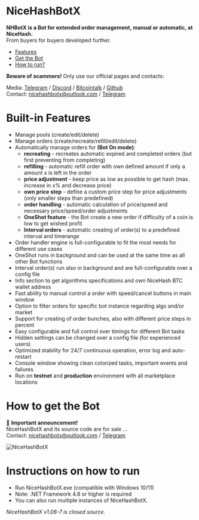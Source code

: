 # NiceHashBotX
**NHBotX is a Bot for extended order management, manual or automatic, at NiceHash.**  
From buyers for buyers developed further.

- [Features](#features)
- [Get the Bot](#get)
- [How to run?](#run)

**Beware of scammers!** Only use our official pages and contacts:  

Media: [Telegram](https://t.me/nicehashbotx) / [Discord](https://discord.gg/quDQsxHCGT) / [Bitcointalk](https://bitcointalk.org/index.php?topic=5266034.0) / [Github](https://github.com/Qwertzi01/NiceHashBot-X)  
Contact: nicehashbotx@outlook.com / [Telegram](https://t.me/nhbotx)  

# <a name="features"></a> Built-in Features

- Manage pools (create/edit/delete)
- Manage orders (create/recreate/refill/edit/delete)
- Automatically manage orders for **(Bot On mode)**:
    * **recreating** - recreates automatic expired and completed orders (but first preventing from completing)
    * **refilling** - automatic refill order with own defined amount if only a amount x is left in the order
    * **price adjustment** - keep price as low as possible to get hash (max. increase in x% and decrease price)
    * **own price step** - define a custom price step for price adjustments (only smaller steps than predefined)
    * **order handling** - automatic calculation of price/speed and necessary price/speed/order adjustments
    * **OneShot feature** - the Bot create a new order if difficulty of a coin is low to get wished profit
    * **Interval orders** - automatic creating of order(s) to a predefined interval and timerange
- Order handler engine is full-configurable to fit the most needs for different use cases
- OneShot runs in background and can be used at the same time as all other Bot functions
- Interval order(s) run also in background and are full-configurable over a config file
- Info section to get algorithms specifications and own NiceHash BTC wallet address
- Fast ability to manual control a order with speed/cancel buttons in main window
- Option to filter orders for specific bot instance regarding algo and/or market
- Support for creating of order bunches, also with different price steps in percent
- Easy configurable and full control over timings for different Bot tasks
- Hidden settings can be changed over a config file (for experienced users)
- Optimized stability for 24/7 continuous operation, error log and auto-restart
- Console window showing clean colorized tasks, important events and failures
- Run on **testnet** and **production** environment with all marketplace locations

# <a name="get"></a> How to get the Bot

📌 **Important announcement!**  
NiceHashBotX and its source code are for sale ...  
Contact: nicehashbotx@outlook.com / [Telegram](https://t.me/nhbotx)  

![NiceHashBotX](https://user-images.githubusercontent.com/7136516/199654805-5b8ece38-bb70-4542-a261-aa42932f32f2.jpg)

# <a name="run"></a> Instructions on how to run
- Run NiceHashBotX.exe (compatible with Windows 10/11)
- Note: .NET Framework 4.8 or higher is required
- You can also run multiple instances of NiceHashBotX.

*NiceHashBotX v1.06-7 is closed source.*
